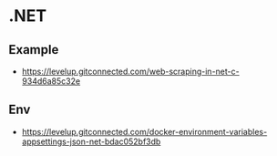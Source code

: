 # .NET

## Example

* <https://levelup.gitconnected.com/web-scraping-in-net-c-934d6a85c32e>

## Env

* <https://levelup.gitconnected.com/docker-environment-variables-appsettings-json-net-bdac052bf3db>
